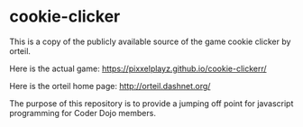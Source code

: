 cookie-clicker
==============

This is a copy of the publicly available source of the game cookie clicker by orteil.  

Here is the actual game:
https://pixxelplayz.github.io/cookie-clickerr/

Here is the orteil home page:
http://orteil.dashnet.org/


The purpose of this repository is to provide a jumping off point for javascript programming for Coder Dojo members.
